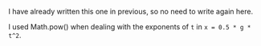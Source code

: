 I have already written this one in previous, so no need to write again here.

I used Math.pow() when dealing with the exponents of `t` in `x = 0.5 * g * t^2`.

